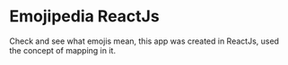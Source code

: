 # Emojipedia ReactJs

Check and see what emojis mean, this app was created in ReactJs, used the concept of mapping in it.
